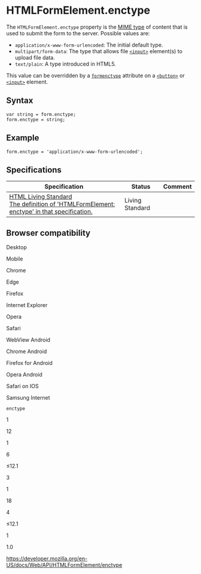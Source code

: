 HTMLFormElement.enctype
=======================

The `HTMLFormElement.enctype` property is the [MIME type](https://en.wikipedia.org/wiki/Mime_type) of content that is used to submit the form to the server. Possible values are:

-   `application/x-www-form-urlencoded`: The initial default type.
-   `multipart/form-data`: The type that allows file [`<input>`](https://developer.mozilla.org/en-US/docs/Web/HTML/Element/input) element(s) to upload file data.
-   `text/plain`: A type introduced in HTML5.

This value can be overridden by a [`formenctype`](https://developer.mozilla.org/en-US/docs/Web/HTML/Element/button#attr-formenctype) attribute on a [`<button>`](https://developer.mozilla.org/en-US/docs/Web/HTML/Element/button) or [`<input>`](https://developer.mozilla.org/en-US/docs/Web/HTML/Element/input) element.

Syntax
------

    var string = form.enctype;
    form.enctype = string;

Example
-------

    form.enctype = 'application/x-www-form-urlencoded';

Specifications
--------------

<table><thead><tr class="header"><th>Specification</th><th>Status</th><th>Comment</th></tr></thead><tbody><tr class="odd"><td><a href="https://html.spec.whatwg.org/multipage/#dom-fs-enctype">HTML Living Standard<br />
<span class="small">The definition of 'HTMLFormElement: enctype' in that specification.</span></a></td><td><span class="spec-living">Living Standard</span></td><td></td></tr></tbody></table>

Browser compatibility
---------------------

Desktop

Mobile

Chrome

Edge

Firefox

Internet Explorer

Opera

Safari

WebView Android

Chrome Android

Firefox for Android

Opera Android

Safari on IOS

Samsung Internet

`enctype`

1

12

1

6

≤12.1

3

1

18

4

≤12.1

1

1.0

<a href="https://developer.mozilla.org/en-US/docs/Web/API/HTMLFormElement/enctype" class="_attribution-link">https://developer.mozilla.org/en-US/docs/Web/API/HTMLFormElement/enctype</a>
